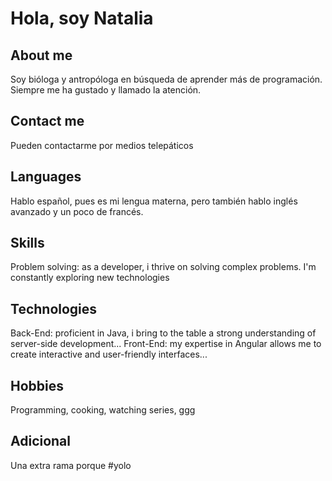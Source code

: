 # Hola, soy Natalia

## About me
Soy bióloga y antropóloga en búsqueda de aprender más de programación. Siempre me ha gustado y llamado la atención.

## Contact me
Pueden contactarme por medios telepáticos

## Languages
Hablo español, pues es mi lengua materna, pero también hablo inglés avanzado y un poco de francés.

## Skills
Problem solving: as a developer, i thrive on solving complex problems. I'm constantly exploring new technologies

## Technologies
Back-End: proficient in Java, i bring to the table a strong understanding of server-side development...
Front-End: my expertise in Angular allows me to create interactive and user-friendly interfaces...

## Hobbies
Programming, cooking, watching series, ggg

## Adicional
Una extra rama porque #yolo